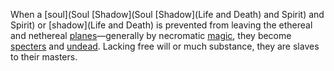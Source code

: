 When a [soul](Soul [Shadow](Soul [Shadow](Life and Death) and Spirit) and Spirit) or [shadow](Life and Death) is prevented from leaving the ethereal and nethereal [planes](Planes)—generally by necromatic [magic](Magic), they become [specters](Specters) and [undead](Undead). Lacking free will or much substance, they are slaves to their masters.

